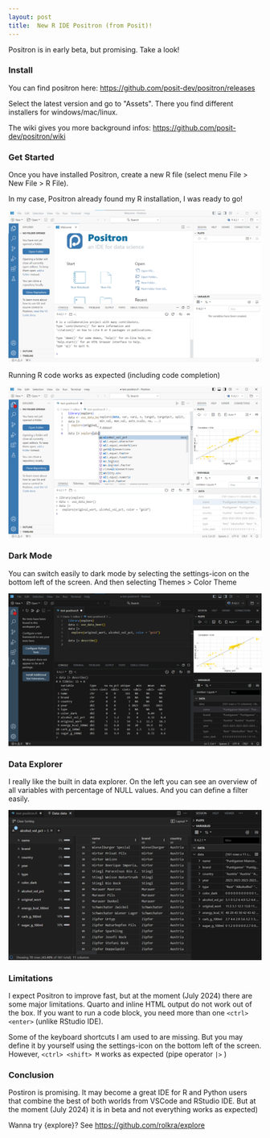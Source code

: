 ```yaml
---
layout: post
title:  New R IDE Positron (from Posit)!
---
```


Positron is in early beta, but promising. Take a look!

### Install

You can find positron here: <https://github.com/posit-dev/positron/releases>

Select the latest version and go to "Assets". There you find different installers for windows/mac/linux.

The wiki gives you more background infos: <https://github.com/posit-dev/positron/wiki>

### Get Started

Once you have installed Positron, create a new R file (select menu File > New File > R File).

In my case, Positron already found my R installation, I was ready to go!

![positron-install-run](../images/positron-install-start.png)

Running R code works as expected (including code completion)

![positron-start-r](../images/positron-r-start.png)

### Dark Mode

You can switch easily to dark mode by selecting the settings-icon on the bottom left of the screen. And then selecting Themes > Color Theme

![positron-dark](../images/positron-dark.png)

### Data Explorer

I really like the built in data explorer. On the left you can see an overview of all variables with percentage of NULL values. And you can define a filter easily.

![positron-data-explorer](../images/positron-data-explorer.png)

### Limitations

I expect Positron to improve fast, but at the moment (July 2024) there are some major limitations. Quarto and inline HTML output do not work out of the box. If you want to run a code block, you need more than one ```<ctrl> <enter>``` (unlike RStudio IDE). 

Some of the keyboard shortcuts I am used to are missing. But you may define it by yourself using the settings-icon on the bottom left of the screen. However, ```<ctrl> <shift> M``` works as expected (pipe operator ```|>``` )

### Conclusion

Postiron is promising. It may become a great IDE for R and Python users that combine the best of both worlds from VSCode and RStudio IDE. But at the moment (July 2024) it is in beta and not everything works as expected)

Wanna try {explore}? 
See <https://github.com/rolkra/explore>
